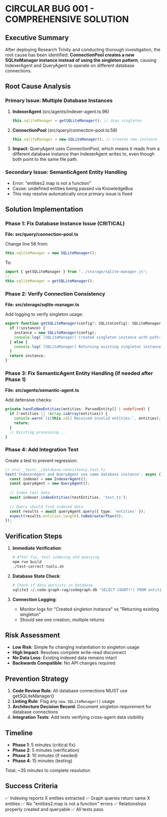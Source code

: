 # CIRCULAR BUG 001 - COMPREHENSIVE SOLUTION

## Executive Summary
After deploying Research Trinity and conducting thorough investigation, the root cause has been identified: **ConnectionPool creates a new SQLiteManager instance instead of using the singleton pattern**, causing IndexerAgent and QueryAgent to operate on different database connections.

## Root Cause Analysis

### Primary Issue: Multiple Database Instances
1. **IndexerAgent** (src/agents/indexer-agent.ts:96)
   ```typescript
   this.sqliteManager = getSQLiteManager(); // Uses singleton
   ```

2. **ConnectionPool** (src/query/connection-pool.ts:58)
   ```typescript
   this.sqliteManager = new SQLiteManager(); // Creates new instance
   ```

3. **Impact**: QueryAgent uses ConnectionPool, which means it reads from a different database instance than IndexerAgent writes to, even though both point to the same file path.

### Secondary Issue: SemanticAgent Entity Handling
- Error: "entities2.map is not a function" 
- Cause: undefined entities being passed via KnowledgeBus
- This may resolve automatically once primary issue is fixed

## Solution Implementation

### Phase 1: Fix Database Instance Issue (CRITICAL)

**File: src/query/connection-pool.ts**

Change line 58 from:
```typescript
this.sqliteManager = new SQLiteManager();
```

To:
```typescript
import { getSQLiteManager } from "../storage/sqlite-manager.js";
// ...
this.sqliteManager = getSQLiteManager();
```

### Phase 2: Verify Connection Consistency

**File: src/storage/sqlite-manager.ts**

Add logging to verify singleton usage:
```typescript
export function getSQLiteManager(config?: SQLiteConfig): SQLiteManager {
  if (!instance) {
    instance = new SQLiteManager(config);
    console.log(`[SQLiteManager] Created singleton instance with path: ${instance.config.path}`);
  } else {
    console.log(`[SQLiteManager] Returning existing singleton instance`);
  }
  return instance;
}
```

### Phase 3: Fix SemanticAgent Entity Handling (if needed after Phase 1)

**File: src/agents/semantic-agent.ts**

Add defensive checks:
```typescript
private handleNewEntities(entities: ParsedEntity[] | undefined) {
  if (!entities || !Array.isArray(entities)) {
    console.warn(`[${this.id}] Received invalid entities:`, entities);
    return;
  }
  // Existing processing...
}
```

### Phase 4: Add Integration Test

Create a test to prevent regression:
```typescript
// src/__tests__/database-consistency.test.ts
test('IndexerAgent and QueryAgent use same database instance', async () => {
  const indexer = new IndexerAgent();
  const queryAgent = new QueryAgent();
  
  // Index test data
  await indexer.indexEntities(testEntities, 'test.ts');
  
  // Query should find indexed data
  const results = await queryAgent.query({ type: 'entities' });
  expect(results.entities.length).toBeGreaterThan(0);
});
```

## Verification Steps

1. **Immediate Verification**:
   ```bash
   # After fix, test indexing and querying
   npm run build
   ./test-correct-tools.sh
   ```

2. **Database State Check**:
   ```bash
   # Check if data persists in database
   sqlite3 ~/.code-graph-rag/codegraph.db "SELECT COUNT(*) FROM entities;"
   ```

3. **Connection Logging**:
   - Monitor logs for "Created singleton instance" vs "Returning existing singleton"
   - Should see one creation, multiple returns

## Risk Assessment

- **Low Risk**: Simple fix changing instantiation to singleton usage
- **High Impact**: Resolves complete write-read disconnect
- **No Data Loss**: Existing indexed data remains intact
- **Backwards Compatible**: No API changes required

## Prevention Strategy

1. **Code Review Rule**: All database connections MUST use getSQLiteManager()
2. **Linting Rule**: Flag any `new SQLiteManager()` usage
3. **Architecture Decision Record**: Document singleton requirement for database connections
4. **Integration Tests**: Add tests verifying cross-agent data visibility

## Timeline

- **Phase 1**: 5 minutes (critical fix)
- **Phase 2**: 5 minutes (verification)
- **Phase 3**: 10 minutes (if needed)
- **Phase 4**: 15 minutes (testing)

Total: ~35 minutes to complete resolution

## Success Criteria

✅ Indexing reports X entities extracted
✅ Graph queries return same X entities
✅ No "entities2.map is not a function" errors
✅ Relationships properly created and queryable
✅ All tests pass